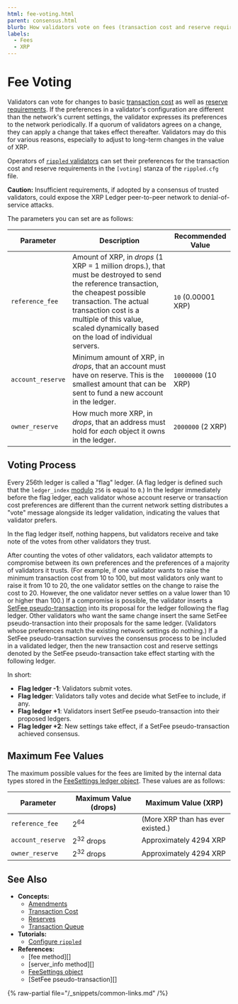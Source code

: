 ```yaml
---
html: fee-voting.html
parent: consensus.html
blurb: How validators vote on fees (transaction cost and reserve requirements).
labels:
  - Fees
  - XRP
---
```

# Fee Voting

Validators can vote for changes to basic [transaction cost](../transactions/transaction-cost.md) as well as [reserve requirements](../accounts/reserves.md). If the preferences in a validator's configuration are different than the network's current settings, the validator expresses its preferences to the network periodically. If a quorum of validators agrees on a change, they can apply a change that takes effect thereafter. Validators may do this for various reasons, especially to adjust to long-term changes in the value of XRP.

Operators of [`rippled` validators](../../infrastructure/configuration/server-modes/run-rippled-as-a-validator.md) can set their preferences for the transaction cost and reserve requirements in the `[voting]` stanza of the `rippled.cfg` file.

**Caution:** Insufficient requirements, if adopted by a consensus of trusted validators, could expose the XRP Ledger peer-to-peer network to denial-of-service attacks.

The parameters you can set are as follows:

| Parameter | Description | Recommended Value |
|-----------|-------------|-------------------|
| `reference_fee` | Amount of XRP, in _drops_ (1 XRP = 1 million drops.), that must be destroyed to send the reference transaction, the cheapest possible transaction. The actual transaction cost is a multiple of this value, scaled dynamically based on the load of individual servers. | `10` (0.00001 XRP) |
| `account_reserve` | Minimum amount of XRP, in _drops_, that an account must have on reserve. This is the smallest amount that can be sent to fund a new account in the ledger. | `10000000` (10 XRP) |
| `owner_reserve` | How much more XRP, in _drops_, that an address must hold for _each_ object it owns in the ledger. | `2000000` (2 XRP) |

## Voting Process

Every 256th ledger is called a "flag" ledger. (A flag ledger is defined such that the `ledger_index` [modulo](https://en.wikipedia.org/wiki/Modulo_operation) `256` is equal to `0`.) In the ledger immediately before the flag ledger, each validator whose account reserve or transaction cost preferences are different than the current network setting distributes a "vote" message alongside its ledger validation, indicating the values that validator prefers.

In the flag ledger itself, nothing happens, but validators receive and take note of the votes from other validators they trust.

After counting the votes of other validators, each validator attempts to compromise between its own preferences and the preferences of a majority of validators it trusts. (For example, if one validator wants to raise the minimum transaction cost from 10 to 100, but most validators only want to raise it from 10 to 20, the one validator settles on the change to raise the cost to 20. However, the one validator never settles on a value lower than 10 or higher than 100.) If a compromise is possible, the validator inserts a [SetFee pseudo-transaction](../../references/protocol/transactions/pseudo-transaction-types/setfee.md) into its proposal for the ledger following the flag ledger. Other validators who want the same change insert the same SetFee pseudo-transaction into their proposals for the same ledger. (Validators whose preferences match the existing network settings do nothing.) If a SetFee pseudo-transaction survives the consensus process to be included in a validated ledger, then the new transaction cost and reserve settings denoted by the SetFee pseudo-transaction take effect starting with the following ledger.

In short:

* **Flag ledger -1**: Validators submit votes.
* **Flag ledger**: Validators tally votes and decide what SetFee to include, if any.
* **Flag ledger +1**: Validators insert SetFee pseudo-transaction into their proposed ledgers.
* **Flag ledger +2**: New settings take effect, if a SetFee pseudo-transaction achieved consensus.

## Maximum Fee Values

The maximum possible values for the fees are limited by the internal data types stored in the [FeeSettings ledger object](../../references/protocol/ledger-data/ledger-entry-types/feesettings.md). These values are as follows:

| Parameter | Maximum Value (drops) | Maximum Value (XRP)
|-----------|-----------------------|----|
| `reference_fee` | 2<sup>64</sup> | (More XRP than has ever existed.) |
| `account_reserve` | 2<sup>32</sup> drops | Approximately 4294 XRP |
| `owner_reserve` | 2<sup>32</sup> drops | Approximately 4294 XRP |


## See Also

- **Concepts:**
    - [Amendments](../networks-and-servers/amendments.md)
    - [Transaction Cost](../transactions/transaction-cost.md)
    - [Reserves](../accounts/reserves.md)
    - [Transaction Queue](../transactions/transaction-queue.md)
- **Tutorials:**
    - [Configure `rippled`](../../infrastructure/configuration/index.md)
- **References:**
    - [fee method][]
    - [server_info method][]
    - [FeeSettings object](../../references/protocol/ledger-data/ledger-entry-types/feesettings.md)
    - [SetFee pseudo-transaction][]

{% raw-partial file="/_snippets/common-links.md" /%}
